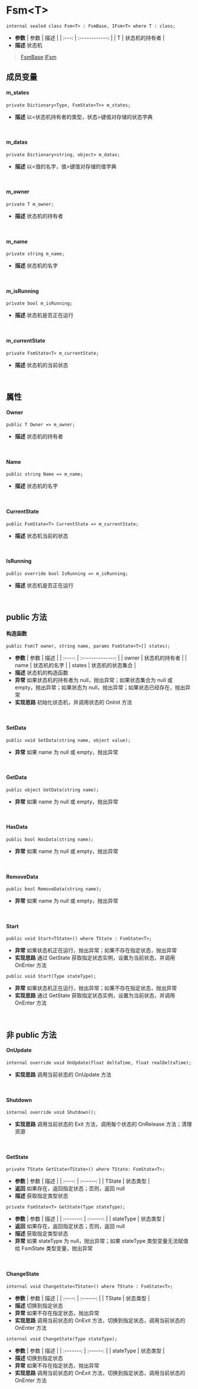 # Fsm\<T\>
```
internal sealed class Fsm<T> : FsmBase, IFsm<T> where T : class;
```
- **参数**
    | 参数  |      描述      |
    | :---: | :------------: |
    |   T   | 状态机的持有者 |
- **描述**
    状态机
> [FsmBase](./FsmBase.md)
> [IFsm](./IFsm.md)

## 成员变量
#### m_states
```
private Dictionary<Type, FsmState<T>> m_states;
```
- **描述**
    以<状态机持有者的类型，状态>键值对存储的状态字典
<br>

#### m_datas
```
private Dictionary<string, object> m_datas;
```
- **描述**
    以<值的名字，值>键值对存储的值字典
<br>

#### m_owner
```
private T m_owner;
```
- **描述**
    状态机的持有者
<br>

#### m_name
```
private string m_name;
```
- **描述**
    状态机的名字
<br>

#### m_isRunning
```
private bool m_isRunning;
```
- **描述**
    状态机是否正在运行
<br>

#### m_currentState
```
private FsmState<T> m_currentState;
```
- **描述**
    状态机的当前状态
<br>

## 属性
#### Owner
```
public T Owner => m_owner;
```
- **描述**
    状态机的持有者
<br>

#### Name
```
public string Name => m_name;
```
- **描述**
    状态机的名字
<br>

#### CurrentState
```
public FsmState<T> CurrentState => m_currentState;
```
- **描述**
    状态机当前的状态
<br>

#### IsRunning
```
public override bool IsRunning => m_isRunning;
```
- **描述**
    状态机是否正在运行
<br>

## public 方法
#### 构造函数
```
public Fsm(T owner, string name, params FsmState<T>[] states);
```
- **参数**
    |  参数  |       描述       |
    | :----: | :--------------: |
    | owner  |  状态机的持有者  |
    |  name  |   状态机的名字   |
    | states | 状态机的状态集合 |
- **描述**
    状态机的构造函数
- **异常**
    如果状态机的持有者为 null，抛出异常；如果状态集合为 null 或 empty，抛出异常；如果状态为 null，抛出异常；如果状态已经存在，抛出异常
- **实现思路**
    初始化状态机，并调用状态的 OnInit 方法
<br>

#### SetData
```
public void SetData(string name, object value);
```
- **异常**
    如果 name 为 null 或 empty，抛出异常
<br>

#### GetData
```
public object GetData(string name);
```
- **异常**
    如果 name 为 null 或 empty，抛出异常
<br>

#### HasData
```
public bool HasData(string name);
```
- **异常**
    如果 name 为 null 或 empty，抛出异常
<br>

#### RemoveData
```
public bool RemoveData(string name);
```
- **异常**
    如果 name 为 null 或 empty，抛出异常
<br>

#### Start
```
public void Start<TState>() where TState : FsmState<T>;
```
- **异常**
    如果状态机正在运行，抛出异常；如果不存在指定状态，抛出异常
- **实现思路**
    通过 GetState 获取指定状态实例，设置为当前状态，并调用 OnEnter 方法
```
public void Start(Type stateType);
```
- **异常**
    如果状态机正在运行，抛出异常；如果不存在指定状态，抛出异常
- **实现思路**
    通过 GetState 获取指定状态实例，设置为当前状态，并调用 OnEnter 方法
<br>

## 非 public 方法
#### OnUpdate
```
internal override void OnUpdate(float deltaTime, float realDeltaTime);
```
- **实现思路**
    调用当前状态的 OnUpdate 方法
<br>

#### Shutdown
```
internal override void Shutdown();
```
- **实现思路**
    调用当前状态的 Exit 方法，调用每个状态的 OnRelease 方法；清理资源
<br>

#### GetState
```
private TState GetState<TState>() where TState: FsmState<T>;
```
- **参数**
    |  参数  |   描述   |
    | :----: | :------: |
    | TState | 状态类型 |
- **返回**
    如果存在，返回指定状态；否则，返回 null
- **描述**
    获取指定类型状态
```
private FsmState<T> GetState(Type stateType);
```
- **参数**
    |   参数    |   描述   |
    | :-------: | :------: |
    | stateType | 状态类型 |
- **返回**
    如果存在，返回指定状态；否则，返回 null
- **描述**
    获取指定类型状态
- **异常**
    如果 stateType 为 null，抛出异常；如果 stateType 类型变量无法赋值给 FsmState<T> 类型变量，抛出异常
<br>

#### ChangeState
```
internal void ChangeState<TState>() where TState : FsmState<T>;
```
- **参数**
    |  参数  |   描述   |
    | :----: | :------: |
    | TState | 状态类型 |
- **描述**
    切换到指定状态
- **异常**
    如果不存在指定状态，抛出异常
- **实现思路**
    调用当前状态的 OnExit 方法，切换到指定状态，调用当前状态的 OnEnter 方法
```
internal void ChangeState(Type stateType);
```
- **参数**
    |   参数    |   描述   |
    | :-------: | :------: |
    | stateType | 状态类型 |
- **描述**
    切换到指定状态
- **异常**
    如果不存在指定状态，抛出异常
- **实现思路**
    调用当前状态的 OnExit 方法，切换到指定状态，调用当前状态的 OnEnter 方法
<br>